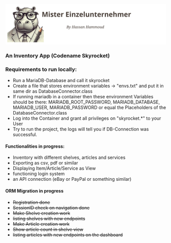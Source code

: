 ![Alt-Text](src/main/resources/static/imgs/logo-600px.svg)
### An Inventory App  (Codename Skyrocket)

### Requirements to run locally:
- Run a MariaDB-Database and call it skyrocket
- Create a file that stores environment variables -> "envs.txt" and put it in same dir as DatabaseConnector.class
- If running mariadb in a container then these environment Variables should be there: MARIADB_ROOT_PASSWORD, MARIADB_DATABASE, MARIADB_USER, MARIADB_PASSWORD or equal the Placeholders of the DatabaseConnector.class
- Log into the Container and grant all privileges on "skyrocket.*" to your User
- Try to run the project, the logs will tell you if DB-Connection was successful.


#### Functionalities in progress:
+ Inventory with different shelves, articles and services
+ Exporting as csv, pdf or similar
+ Displaying Item/Article/Service as View
+ functioning login system
+ an API connection (eBay or PayPal or something similar)

#### ORM Migration in progress
- ~~Registration done~~
- ~~SessionID check on navigation done~~
- ~~Make Shelve creation work~~
- ~~listing shelves with new endpoints~~
- ~~Make Article creation work~~
- ~~Show article count in shelve view~~
- ~~listing articles with new endpoints on the dashboard~~